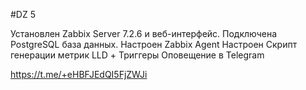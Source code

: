 #DZ 5

Установлен Zabbix Server 7.2.6 и веб-интерфейс.
Подключена PostgreSQL база данных.
Настроен Zabbix Agent
Настроен Скрипт генерации метрик
LLD + Триггеры
Оповещение в Telegram

https://t.me/+eHBFJEdQI5FjZWJi


